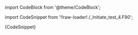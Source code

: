import CodeBlock from '@theme/CodeBlock';

import CodeSnippet from '!!raw-loader!./_Initiate_test_4.F90';

<CodeBlock language="fortran">{CodeSnippet}</CodeBlock>
